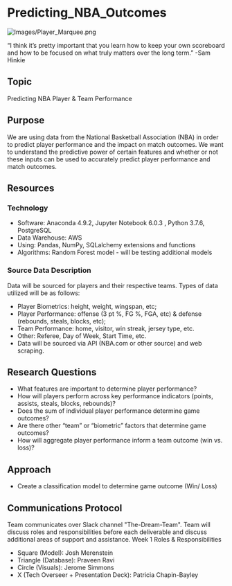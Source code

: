 # Predicting_NBA_Outcomes
![Images/Player_Marquee.png](Images/Player_Marquee.png)

“I think it’s pretty important that you learn how to keep your own scoreboard and how to be focused on what truly matters over the long term.”
-Sam Hinkie

## Topic
Predicting NBA Player & Team Performance

## Purpose 
We are using data from the National Basketball Association (NBA) in order to predict player performance and the impact on match outcomes. We want to understand the predictive power of certain features and whether or not these inputs can be used to accurately predict player performance and match outcomes.

## Resources

### Technology

- Software: Anaconda 4.9.2, Jupyter Notebook 6.0.3 , Python 3.7.6, PostgreSQL
- Data Warehouse:  AWS
- Using: Pandas, NumPy, SQLalchemy extensions and functions
- Algorithms: Random Forest model - will be testing additional models

### Source Data Description
Data will be sourced for players and their respective teams.  Types of data utilized will be as follows:
- Player Biometrics: height, weight, wingspan, etc; 
- Player Performance: offense (3 pt %, FG %, FGA, etc) & defense (rebounds, steals, blocks, etc); 
- Team Performance: home, visitor, win streak, jersey type, etc.
- Other: Referee, Day of Week, Start Time, etc.
- Data will be sourced via API (NBA.com or other source) and web scraping.

## Research Questions
- What features are important to determine player performance? 
- How will players perform across key performance indicators (points, assists, steals, blocks, rebounds)?
- Does the sum of individual player performance determine game outcomes?
- Are there other “team” or “biometric” factors that determine game outcomes?
- How will aggregate player performance inform a team outcome (win vs. loss)?

## Approach
- Create a classification model to determine game outcome (Win/ Loss)

## Communications Protocol
Team communicates over Slack channel "The-Dream-Team". Team will discuss roles and responsibilities before each deliverable and discuss additional areas of support and assistance.
Week 1 Roles & Responsibilities
- Square (Model): Josh Merenstein
- Triangle (Database): Praveen Ravi
- Circle (Visuals): Jerome Simmons
- X (Tech Overseer + Presentation Deck): Patricia Chapin-Bayley
